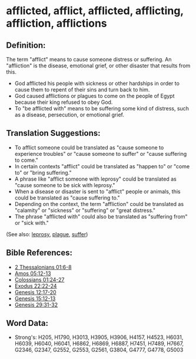 # afflicted, afflict, afflicted, afflicting, affliction, afflictions #

## Definition: ##

The term "afflict" means to cause someone distress or suffering. An "affliction" is the disease, emotional grief, or other disaster that results from this.

* God afflicted his people with sickness or other hardships in order to cause them to repent of their sins and turn back to him.
* God caused afflictions or plagues to come on the people of Egypt because their king refused to obey God.
* To "be afflicted with" means to be suffering some kind of distress, such as a disease, persecution, or emotional grief.

## Translation Suggestions: ##

* To afflict someone could be translated as "cause someone to experience troubles" or "cause someone to suffer" or "cause suffering to come."
* In certain contexts "afflict" could be translated as "happen to" or "come to" or "bring suffering."
* A phrase like "afflict someone with leprosy" could be translated as "cause someone to be sick with leprosy."
* When a disease or disaster is sent to "afflict" people or animals, this could be translated as "cause suffering to."
* Depending on the context, the term "affliction" could be translated as "calamity" or "sickness" or "suffering" or "great distress."
* The phrase "afflicted with" could also be translated as "suffering from" or "sick with."

(See also: [leprosy](leprosy.md), [plague](plague.md), [suffer](suffer.md))

## Bible References: ##

* [2 Thessalonians 01:6-8](rc://en/tn/help/2th/01/06)
* [Amos 05:12-13](rc://en/tn/help/amo/05/12)
* [Colossians 01:24-27](rc://en/tn/help/col/01/24)
* [Exodus 22:22-24](rc://en/tn/help/exo/22/22)
* [Genesis 12:17-20](rc://en/tn/help/gen/12/17)
* [Genesis 15:12-13](rc://en/tn/help/gen/15/12)
* [Genesis 29:31-32](rc://en/tn/help/gen/29/31)

## Word Data: ##

* Strong's: H205, H1790, H3013, H3905, H3906, H4157, H4523, H6031, H6039, H6040, H6041, H6862, H6869, H6887, H7451, H7489, H7667, G2346, G2347, G2552, G2553, G2561, G3804, G4777, G4778, G5003
